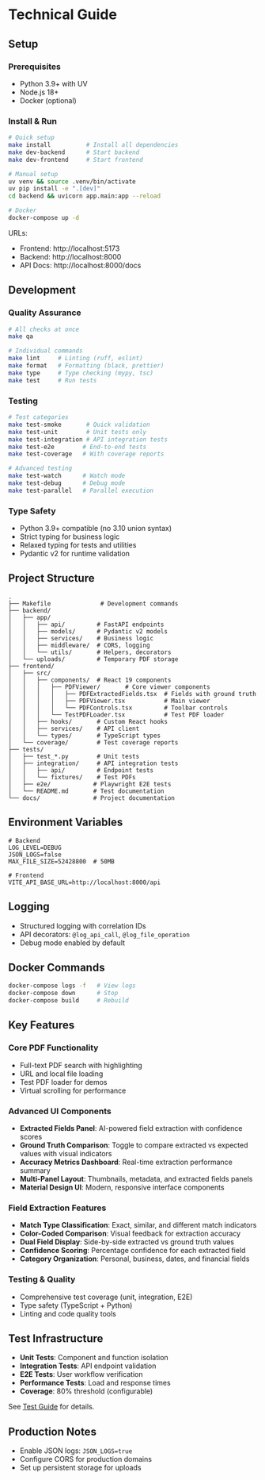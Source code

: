 # Technical Guide

## Setup

### Prerequisites
- Python 3.9+ with UV
- Node.js 18+
- Docker (optional)

### Install & Run

```bash
# Quick setup
make install          # Install all dependencies
make dev-backend      # Start backend
make dev-frontend     # Start frontend

# Manual setup
uv venv && source .venv/bin/activate
uv pip install -e ".[dev]"
cd backend && uvicorn app.main:app --reload

# Docker
docker-compose up -d
```

URLs:
- Frontend: http://localhost:5173
- Backend: http://localhost:8000
- API Docs: http://localhost:8000/docs

## Development

### Quality Assurance
```bash
# All checks at once
make qa

# Individual commands
make lint     # Linting (ruff, eslint)
make format   # Formatting (black, prettier)
make type     # Type checking (mypy, tsc)
make test     # Run tests
```

### Testing
```bash
# Test categories
make test-smoke       # Quick validation
make test-unit        # Unit tests only
make test-integration # API integration tests
make test-e2e        # End-to-end tests
make test-coverage   # With coverage reports

# Advanced testing
make test-watch      # Watch mode
make test-debug      # Debug mode
make test-parallel   # Parallel execution
```

### Type Safety
- Python 3.9+ compatible (no 3.10 union syntax)
- Strict typing for business logic
- Relaxed typing for tests and utilities
- Pydantic v2 for runtime validation

## Project Structure

```
.
├── Makefile              # Development commands
├── backend/
│   ├── app/
│   │   ├── api/         # FastAPI endpoints
│   │   ├── models/      # Pydantic v2 models
│   │   ├── services/    # Business logic
│   │   ├── middleware/  # CORS, logging
│   │   └── utils/       # Helpers, decorators
│   └── uploads/         # Temporary PDF storage
├── frontend/
│   ├── src/
│   │   ├── components/  # React 19 components
│   │   │   ├── PDFViewer/       # Core viewer components
│   │   │   │   ├── PDFExtractedFields.tsx  # Fields with ground truth
│   │   │   │   ├── PDFViewer.tsx           # Main viewer
│   │   │   │   └── PDFControls.tsx         # Toolbar controls
│   │   │   └── TestPDFLoader.tsx           # Test PDF loader
│   │   ├── hooks/       # Custom React hooks
│   │   ├── services/    # API client
│   │   └── types/       # TypeScript types
│   └── coverage/        # Test coverage reports
├── tests/
│   ├── test_*.py        # Unit tests
│   ├── integration/     # API integration tests
│   │   ├── api/         # Endpoint tests
│   │   └── fixtures/    # Test PDFs
│   ├── e2e/            # Playwright E2E tests
│   └── README.md       # Test documentation
└── docs/               # Project documentation
```

## Environment Variables

```env
# Backend
LOG_LEVEL=DEBUG
JSON_LOGS=false
MAX_FILE_SIZE=52428800  # 50MB

# Frontend  
VITE_API_BASE_URL=http://localhost:8000/api
```

## Logging

- Structured logging with correlation IDs
- API decorators: `@log_api_call`, `@log_file_operation`
- Debug mode enabled by default

## Docker Commands

```bash
docker-compose logs -f   # View logs
docker-compose down      # Stop
docker-compose build     # Rebuild
```

## Key Features

### Core PDF Functionality
- Full-text PDF search with highlighting
- URL and local file loading
- Test PDF loader for demos
- Virtual scrolling for performance

### Advanced UI Components
- **Extracted Fields Panel**: AI-powered field extraction with confidence scores
- **Ground Truth Comparison**: Toggle to compare extracted vs expected values with visual indicators
- **Accuracy Metrics Dashboard**: Real-time extraction performance summary
- **Multi-Panel Layout**: Thumbnails, metadata, and extracted fields panels
- **Material Design UI**: Modern, responsive interface components

### Field Extraction Features
- **Match Type Classification**: Exact, similar, and different match indicators
- **Color-Coded Comparison**: Visual feedback for extraction accuracy
- **Dual Field Display**: Side-by-side extracted vs ground truth values
- **Confidence Scoring**: Percentage confidence for each extracted field
- **Category Organization**: Personal, business, dates, and financial fields

### Testing & Quality
- Comprehensive test coverage (unit, integration, E2E)
- Type safety (TypeScript + Python)
- Linting and code quality tools

## Test Infrastructure

- **Unit Tests**: Component and function isolation
- **Integration Tests**: API endpoint validation
- **E2E Tests**: User workflow verification
- **Performance Tests**: Load and response times
- **Coverage**: 80% threshold (configurable)

See [Test Guide](../tests/README.md) for details.

## Production Notes

- Enable JSON logs: `JSON_LOGS=true`
- Configure CORS for production domains
- Set up persistent storage for uploads